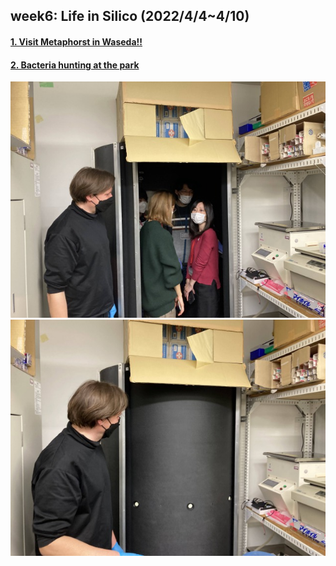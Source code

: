 ## week6: Life in Silico (2022/4/4~4/10)

####  [1. Visit Metaphorst in Waseda!!](1/1.md)

####  [2. Bacteria hunting at the park](2/2.md)

<img wiwdth="50%" alt="img" src="images/IMG_4301.HEIC">
<img wiwdth="50%" alt="img" src="images/IMG_4302.HEIC">